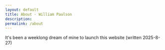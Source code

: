 ```yaml
---
layout: default
title: About - William Paulson
description: 
permalink: /about
---
```


It's been a weeklong dream of mine to launch this website (written 2025-8-27)
